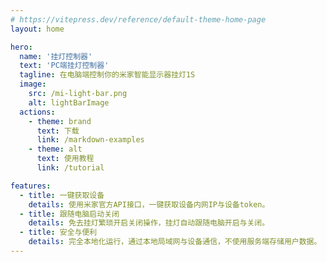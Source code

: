 ```yaml
---
# https://vitepress.dev/reference/default-theme-home-page
layout: home

hero:
  name: '挂灯控制器'
  text: 'PC端挂灯控制器'
  tagline: 在电脑端控制你的米家智能显示器挂灯1S
  image:
    src: /mi-light-bar.png
    alt: lightBarImage
  actions:
    - theme: brand
      text: 下载
      link: /markdown-examples
    - theme: alt
      text: 使用教程
      link: /tutorial

features:
  - title: 一键获取设备
    details: 使用米家官方API接口，一键获取设备内网IP与设备token。
  - title: 跟随电脑启动关闭
    details: 免去挂灯繁琐开启关闭操作，挂灯自动跟随电脑开启与关闭。
  - title: 安全与便利
    details: 完全本地化运行，通过本地局域网与设备通信，不使用服务端存储用户数据。
---
```

